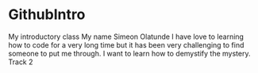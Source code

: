# GithubIntro
My introductory class
My name Simeon Olatunde
I have love to learning how to code for a very long time but it has been very challenging to find someone to put me through. I want to learn how to demystify the mystery. 
Track 2
